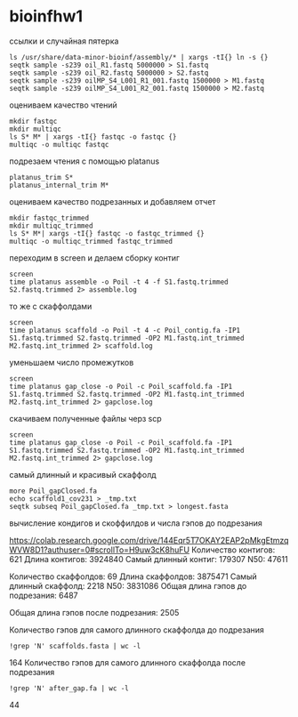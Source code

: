 # bioinfhw1
ссылки и случайная пятерка
```
ls /usr/share/data-minor-bioinf/assembly/* | xargs -tI{} ln -s {}
seqtk sample -s239 oil_R1.fastq 5000000 > S1.fastq
seqtk sample -s239 oil_R2.fastq 5000000 > S2.fastq
seqtk sample -s239 oilMP_S4_L001_R1_001.fastq 1500000 > M1.fastq
seqtk sample -s239 oilMP_S4_L001_R2_001.fastq 1500000 > M2.fastq
```
оцениваем качество чтений
```
mkdir fastqc
mkdir multiqc
ls S* M* | xargs -tI{} fastqc -o fastqc {}
multiqc -o multiqc fastqc
```
подрезаем чтения с помощью platanus
```
platanus_trim S*
platanus_internal_trim M*
```
оцениваем качество подрезанных и добавляем отчет
```
mkdir fastqc_trimmed
mkdir multiqc_trimmed
ls S* M*| xargs -tI{} fastqc -o fastqc_trimmed {}
multiqc -o multiqc_trimmed fastqc_trimmed
```
переходим в screen и делаем сборку контиг
```
screen
time platanus assemble -o Poil -t 4 -f S1.fastq.trimmed S2.fastq.trimmed 2> assemble.log
```
то же с скаффолдами
```
screen
time platanus scaffold -o Poil -t 4 -c Poil_contig.fa -IP1 S1.fastq.trimmed S2.fastq.trimmed -OP2 M1.fastq.int_trimmed M2.fastq.int_trimmed 2> scaffold.log
```
уменьшаем число промежутков
```
screen
time platanus gap_close -o Poil -c Poil_scaffold.fa -IP1 S1.fastq.trimmed S2.fastq.trimmed -OP2 M1.fastq.int_trimmed M2.fastq.int_trimmed 2> gapclose.log
```
скачиваем полученные файлы черз scp
```
screen
time platanus gap_close -o Poil -c Poil_scaffold.fa -IP1 S1.fastq.trimmed S2.fastq.trimmed -OP2 M1.fastq.int_trimmed M2.fastq.int_trimmed 2> gapclose.log
```
самый длинный и красивый скаффолд
```
more Poil_gapClosed.fa
echo scaffold1_cov231 > _tmp.txt
seqtk subseq Poil_gapClosed.fa _tmp.txt > longest.fasta
```
вычисление кондигов и скоффилдов  и числа гэпов до подрезания

https://colab.research.google.com/drive/144Eqr5T7OKAY2EAP2pMkgEtmzqWVW8D1?authuser=0#scrollTo=H9uw3cK8huFU
Количество контигов: 621
Длина контигов: 3924840
Самый длинный контиг: 179307
N50: 47611

Количество скаффолдов: 69
Длина скаффолдов: 3875471
Самый длинный скаффолд: 2218
N50: 3831086
Общая длина гэпов до подрезания: 6487

Общая длина гэпов после подрезания: 2505

Количество гэпов для самого длинного скаффолда до подрезания
```
!grep 'N' scaffolds.fasta | wc -l
```
164
Количество гэпов для самого длинного скаффолда после подрезания
```
!grep 'N' after_gap.fa | wc -l
```
44


